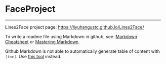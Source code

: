 # FaceProject

---
Lines2Face project page: https://liyuhangustc.github.io/Lines2Face/

To write a readme file using Markdown in github, see: [Markdown Cheatsheet](https://github.com/adam-p/markdown-here/wiki/Markdown-Here-Cheatsheet) or [Mastering Markdown](https://guides.github.com/features/mastering-markdown/).

Github Markdown is not able to automatically  generate table of content with `[toc]`. Use [this tool](https://ecotrust-canada.github.io/markdown-toc/) instead.
